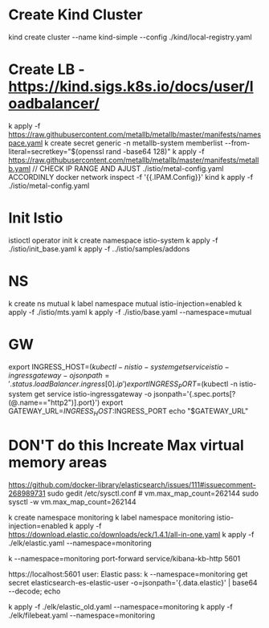 # Create Kind Cluster
kind create cluster --name kind-simple --config ./kind/local-registry.yaml

# Create LB - https://kind.sigs.k8s.io/docs/user/loadbalancer/
k apply -f https://raw.githubusercontent.com/metallb/metallb/master/manifests/namespace.yaml
k create secret generic -n metallb-system memberlist --from-literal=secretkey="$(openssl rand -base64 128)" 
k apply -f https://raw.githubusercontent.com/metallb/metallb/master/manifests/metallb.yaml
// CHECK IP RANGE AND AJUST ./istio/metal-config.yaml ACCORDINLY
docker network inspect -f '{{.IPAM.Config}}' kind
k apply -f ./istio/metal-config.yaml


# Init Istio
istioctl operator init
k create namespace istio-system
k apply -f ./istio/init_base.yaml
k apply -f ../istio/samples/addons

# NS
k create ns mutual
k label namespace mutual istio-injection=enabled
k apply -f ./istio/mts.yaml
k apply -f ./istio/base.yaml --namespace=mutual

# GW
export INGRESS_HOST=$(kubectl -n istio-system get service istio-ingressgateway -o jsonpath='{.status.loadBalancer.ingress[0].ip}')
export INGRESS_PORT=$(kubectl -n istio-system get service istio-ingressgateway -o jsonpath='{.spec.ports[?(@.name=="http2")].port}')
export GATEWAY_URL=$INGRESS_HOST:$INGRESS_PORT
echo "$GATEWAY_URL"


# DON'T do this Increate Max virtual memory areas
https://github.com/docker-library/elasticsearch/issues/111#issuecomment-268989731
sudo gedit /etc/sysctl.conf # vm.max_map_count=262144
sudo sysctl -w vm.max_map_count=262144

k create namespace monitoring
k label namespace monitoring istio-injection=enabled
k apply -f https://download.elastic.co/downloads/eck/1.4.1/all-in-one.yaml
k apply -f ./elk/elastic.yaml --namespace=monitoring

k --namespace=monitoring port-forward service/kibana-kb-http 5601


https://localhost:5601
user: Elastic
pass: 
k --namespace=monitoring get secret elasticsearch-es-elastic-user -o=jsonpath='{.data.elastic}' | base64 --decode; echo


k apply -f ./elk/elastic_old.yaml --namespace=monitoring
k apply -f ./elk/filebeat.yaml --namespace=monitoring
